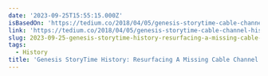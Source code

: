 ```yaml
---
date: '2023-09-25T15:55:15.000Z'
isBasedOn: 'https://tedium.co/2018/04/05/genesis-storytime-cable-channel-history/'
link: 'https://tedium.co/2018/04/05/genesis-storytime-cable-channel-history/'
slug: 2023-09-25-genesis-storytime-history-resurfacing-a-missing-cable-channel
tags:
  - History
title: 'Genesis StoryTime History: Resurfacing A Missing Cable Channel'
---
```



